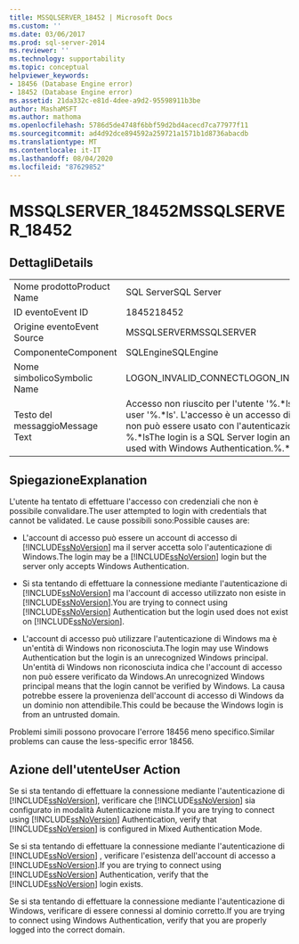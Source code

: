 ```yaml
---
title: MSSQLSERVER_18452 | Microsoft Docs
ms.custom: ''
ms.date: 03/06/2017
ms.prod: sql-server-2014
ms.reviewer: ''
ms.technology: supportability
ms.topic: conceptual
helpviewer_keywords:
- 18456 (Database Engine error)
- 18452 (Database Engine error)
ms.assetid: 21da332c-e81d-4dee-a9d2-95598911b3be
author: MashaMSFT
ms.author: mathoma
ms.openlocfilehash: 5786d5de4748f6bbf59d2bd4acecd7ca77977f11
ms.sourcegitcommit: ad4d92dce894592a259721a1571b1d8736abacdb
ms.translationtype: MT
ms.contentlocale: it-IT
ms.lasthandoff: 08/04/2020
ms.locfileid: "87629852"
---
```

# <a name="mssqlserver_18452"></a><span data-ttu-id="3c523-102">MSSQLSERVER_18452</span><span class="sxs-lookup"><span data-stu-id="3c523-102">MSSQLSERVER_18452</span></span>
    
## <a name="details"></a><span data-ttu-id="3c523-103">Dettagli</span><span class="sxs-lookup"><span data-stu-id="3c523-103">Details</span></span>  
  
|||  
|-|-|  
|<span data-ttu-id="3c523-104">Nome prodotto</span><span class="sxs-lookup"><span data-stu-id="3c523-104">Product Name</span></span>|<span data-ttu-id="3c523-105">SQL Server</span><span class="sxs-lookup"><span data-stu-id="3c523-105">SQL Server</span></span>|  
|<span data-ttu-id="3c523-106">ID evento</span><span class="sxs-lookup"><span data-stu-id="3c523-106">Event ID</span></span>|<span data-ttu-id="3c523-107">18452</span><span class="sxs-lookup"><span data-stu-id="3c523-107">18452</span></span>|  
|<span data-ttu-id="3c523-108">Origine evento</span><span class="sxs-lookup"><span data-stu-id="3c523-108">Event Source</span></span>|<span data-ttu-id="3c523-109">MSSQLSERVER</span><span class="sxs-lookup"><span data-stu-id="3c523-109">MSSQLSERVER</span></span>|  
|<span data-ttu-id="3c523-110">Componente</span><span class="sxs-lookup"><span data-stu-id="3c523-110">Component</span></span>|<span data-ttu-id="3c523-111">SQLEngine</span><span class="sxs-lookup"><span data-stu-id="3c523-111">SQLEngine</span></span>|  
|<span data-ttu-id="3c523-112">Nome simbolico</span><span class="sxs-lookup"><span data-stu-id="3c523-112">Symbolic Name</span></span>|<span data-ttu-id="3c523-113">LOGON_INVALID_CONNECT</span><span class="sxs-lookup"><span data-stu-id="3c523-113">LOGON_INVALID_CONNECT</span></span>|  
|<span data-ttu-id="3c523-114">Testo del messaggio</span><span class="sxs-lookup"><span data-stu-id="3c523-114">Message Text</span></span>|<span data-ttu-id="3c523-115">Accesso non riuscito per l'utente '%.\*ls'.</span><span class="sxs-lookup"><span data-stu-id="3c523-115">Login failed for user '%.\*ls'.</span></span> <span data-ttu-id="3c523-116">L'accesso è un accesso di SQL Server e non può essere usato con l'autenticazione di Windows %.\*ls</span><span class="sxs-lookup"><span data-stu-id="3c523-116">The login is a SQL Server login and cannot be used with Windows Authentication.%.\*ls</span></span>|  
  
## <a name="explanation"></a><span data-ttu-id="3c523-117">Spiegazione</span><span class="sxs-lookup"><span data-stu-id="3c523-117">Explanation</span></span>  
 <span data-ttu-id="3c523-118">L'utente ha tentato di effettuare l'accesso con credenziali che non è possibile convalidare.</span><span class="sxs-lookup"><span data-stu-id="3c523-118">The user attempted to login with credentials that cannot be validated.</span></span> <span data-ttu-id="3c523-119">Le cause possibili sono:</span><span class="sxs-lookup"><span data-stu-id="3c523-119">Possible causes are:</span></span>  
  
-   <span data-ttu-id="3c523-120">L'account di accesso può essere un account di accesso di [!INCLUDE[ssNoVersion](../../includes/ssnoversion-md.md)] ma il server accetta solo l'autenticazione di Windows.</span><span class="sxs-lookup"><span data-stu-id="3c523-120">The login may be a [!INCLUDE[ssNoVersion](../../includes/ssnoversion-md.md)] login but the server only accepts Windows Authentication.</span></span>  
  
-   <span data-ttu-id="3c523-121">Si sta tentando di effettuare la connessione mediante l'autenticazione di [!INCLUDE[ssNoVersion](../../includes/ssnoversion-md.md)] ma l'account di accesso utilizzato non esiste in [!INCLUDE[ssNoVersion](../../includes/ssnoversion-md.md)].</span><span class="sxs-lookup"><span data-stu-id="3c523-121">You are trying to connect using [!INCLUDE[ssNoVersion](../../includes/ssnoversion-md.md)] Authentication but the login used does not exist on [!INCLUDE[ssNoVersion](../../includes/ssnoversion-md.md)].</span></span>  
  
-   <span data-ttu-id="3c523-122">L'account di accesso può utilizzare l'autenticazione di Windows ma è un'entità di Windows non riconosciuta.</span><span class="sxs-lookup"><span data-stu-id="3c523-122">The login may use Windows Authentication but the login is an unrecognized Windows principal.</span></span> <span data-ttu-id="3c523-123">Un'entità di Windows non riconosciuta indica che l'account di accesso non può essere verificato da Windows.</span><span class="sxs-lookup"><span data-stu-id="3c523-123">An unrecognized Windows principal means that the login cannot be verified by Windows.</span></span> <span data-ttu-id="3c523-124">La causa potrebbe essere la provenienza dell'account di accesso di Windows da un dominio non attendibile.</span><span class="sxs-lookup"><span data-stu-id="3c523-124">This could be because the Windows login is from an untrusted domain.</span></span>  
  
 <span data-ttu-id="3c523-125">Problemi simili possono provocare l'errore 18456 meno specifico.</span><span class="sxs-lookup"><span data-stu-id="3c523-125">Similar problems can cause the less-specific error 18456.</span></span>  
  
## <a name="user-action"></a><span data-ttu-id="3c523-126">Azione dell'utente</span><span class="sxs-lookup"><span data-stu-id="3c523-126">User Action</span></span>  
 <span data-ttu-id="3c523-127">Se si sta tentando di effettuare la connessione mediante l'autenticazione di [!INCLUDE[ssNoVersion](../../includes/ssnoversion-md.md)], verificare che [!INCLUDE[ssNoVersion](../../includes/ssnoversion-md.md)] sia configurato in modalità Autenticazione mista.</span><span class="sxs-lookup"><span data-stu-id="3c523-127">If you are trying to connect using [!INCLUDE[ssNoVersion](../../includes/ssnoversion-md.md)] Authentication, verify that [!INCLUDE[ssNoVersion](../../includes/ssnoversion-md.md)] is configured in Mixed Authentication Mode.</span></span>  
  
 <span data-ttu-id="3c523-128">Se si sta tentando di effettuare la connessione mediante l'autenticazione di [!INCLUDE[ssNoVersion](../../includes/ssnoversion-md.md)] , verificare l'esistenza dell'account di accesso a [!INCLUDE[ssNoVersion](../../includes/ssnoversion-md.md)].</span><span class="sxs-lookup"><span data-stu-id="3c523-128">If you are trying to connect using [!INCLUDE[ssNoVersion](../../includes/ssnoversion-md.md)] Authentication, verify that the [!INCLUDE[ssNoVersion](../../includes/ssnoversion-md.md)] login exists.</span></span>  
  
 <span data-ttu-id="3c523-129">Se si sta tentando di effettuare la connessione mediante l'autenticazione di Windows, verificare di essere connessi al dominio corretto.</span><span class="sxs-lookup"><span data-stu-id="3c523-129">If you are trying to connect using Windows Authentication, verify that you are properly logged into the correct domain.</span></span>  
  
  
